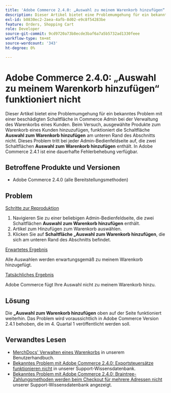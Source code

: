 ```yaml
---
title: 'Adobe Commerce 2.4.0: „Auswahl zu meinem Warenkorb hinzufügen“ funktioniert nicht'
description: Dieser Artikel bietet eine Problemumgehung für ein bekanntes Problem mit einer beschädigten Schaltfläche in Commerce Admin bei der Verwaltung des Warenkorbs eines Kunden. Beim Versuch, ausgewählte Produkte zum Warenkorb eines Kunden hinzuzufügen, funktioniert die Schaltfläche **Auswahl zum Warenkorb hinzufügen** am unteren Rand des Abschnitts nicht. Dieses Problem tritt bei jeder Admin-Bedienfeldseite auf, die zwei Schaltflächen **Auswahl zum Warenkorb hinzufügen** enthält. In Adobe Commerce 2.4.1 ist eine dauerhafte Fehlerbehebung verfügbar.
exl-id: b0830ec2-2aea-4afb-8d02-e9c8f54283be
feature: Orders, Shopping Cart
role: Developer
source-git-commit: 9cd9720a73b8ecde3baf6a7a5b5732ad1330feee
workflow-type: tm+mt
source-wordcount: '343'
ht-degree: 0%

---
```


# Adobe Commerce 2.4.0: „Auswahl zu meinem Warenkorb hinzufügen“ funktioniert nicht

Dieser Artikel bietet eine Problemumgehung für ein bekanntes Problem mit einer beschädigten Schaltfläche in Commerce Admin bei der Verwaltung des Warenkorbs eines Kunden. Beim Versuch, ausgewählte Produkte zum Warenkorb eines Kunden hinzuzufügen, funktioniert die Schaltfläche **Auswahl zum Warenkorb hinzufügen** am unteren Rand des Abschnitts nicht. Dieses Problem tritt bei jeder Admin-Bedienfeldseite auf, die zwei Schaltflächen **Auswahl zum Warenkorb hinzufügen** enthält. In Adobe Commerce 2.4.1 ist eine dauerhafte Fehlerbehebung verfügbar.

## Betroffene Produkte und Versionen

* Adobe Commerce 2.4.0 (alle Bereitstellungsmethoden)

## Problem

<u>Schritte zur Reproduktion</u>

1. Navigieren Sie zu einer beliebigen Admin-Bedienfeldseite, die zwei Schaltflächen **Auswahl zum Warenkorb hinzufügen** enthält.
1. Artikel zum Hinzufügen zum Warenkorb auswählen.
1. Klicken Sie auf **Schaltfläche „Auswahl zum Warenkorb hinzufügen**, die sich am unteren Rand des Abschnitts befindet.

<u>Erwartetes Ergebnis</u>

Alle Auswahlen werden erwartungsgemäß zu meinem Warenkorb hinzugefügt.

<u>Tatsächliches Ergebnis</u>

Adobe Commerce fügt Ihre Auswahl nicht zu meinem Warenkorb hinzu.

## Lösung

Die **„Auswahl zum Warenkorb hinzufügen** oben auf der Seite funktioniert weiterhin. Das Problem wird voraussichtlich in Adobe Commerce Version 2.4.1 behoben, die im 4. Quartal 1 veröffentlicht werden soll.

## Verwandtes Lesen

* [MerchDocs&#39; Verwalten eines Warenkorbs](https://experienceleague.adobe.com/en/docs/commerce-admin/stores-sales/point-of-purchase/assist/shopping-assisted-cart-manage) in unserem Benutzerhandbuch.
* [Bekanntes Problem mit Adobe Commerce 2.4.0: Exportsteuersätze funktionieren nicht](/help/troubleshooting/miscellaneous/magento-2-4-0-known-issue-export-tax-rates-does-not-work.md) in unserer Support-Wissensdatenbank.
* [Bekanntes Problem mit Adobe Commerce 2.4.0: Braintree-Zahlungsmethoden werden beim Checkout für mehrere Adressen nicht ](/help/troubleshooting/payments/magento-2-4-0-braintree-not-in-multiple-addresses-checkout.md) unserer Support-Wissensdatenbank angezeigt.
